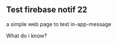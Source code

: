 <!DOCTYPE html>
<html>

<head>
	<link rel="manifest" href="manifest.json" />
</head>

<body>

<h2>Test firebase notif 22</h2>

<p>a simple web page to test in-app-message </p>

<p>What do i know?</p>

<script src="https://www.gstatic.com/firebasejs/8.3.2/firebase-app.js"></script>
<script src="https://www.gstatic.com/firebasejs/8.3.2/firebase-messaging.js"></script>


<script>

  var firebaseConfig = {
    apiKey: "AIzaSyCyOapqXjFcM0pLtJirh82OB9YW5oILiak",
    authDomain: "second-test-notif.firebaseapp.com",
    projectId: "second-test-notif",
    storageBucket: "second-test-notif.appspot.com",
    messagingSenderId: "22779366790",
    appId: "1:22779366790:web:001c57042c10b4ec07b007"
  };

  firebase.initializeApp(firebaseConfig);
  const messaging = firebase.messaging();


</script>

</body>
</html>
